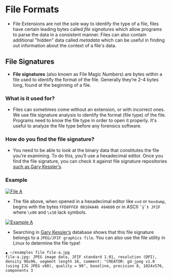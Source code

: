 # File Formats
- File Extensions are not the sole way to identify the type of a file, files have certain leading bytes called _file signatures_ which allow programs to parse the data in a consistent manner. Files can also contain additional "hidden" data called _metadata_ which can be useful in finding out information about the context of a file's data.


## File Signatures
- **File signatures** (also known as File Magic Numbers) are bytes within a file used to identify the format of the file. Generally they’re 2-4 bytes long, found at the beginning of a file.



### What is it used for?
- Files can sometimes come without an extension, or with incorrect ones. We use file signature analysis to identify the format (file type) of the file. Programs need to know the file type in order to open it properly. It's useful to analyze the file type before any forensics software.


### How do you find the file signature?
- You need to be able to look at the binary data that constitutes the file you’re examining. To do this, you’ll use a hexadecimal editor. Once you find the file signature, you can check it against file signature repositories [such as Gary Kessler’s](http://www.garykessler.net/library/file_sigs.html).


### Example

[![File A](https://ctf101.org/forensics/images/file-a.jpg)](https://ctf101.org/forensics/images/file-a.jpg)
 - The file above, when opened in a hexadecimal editor like `xxd` or `hexdump`, begins with the bytes `FFD8FFE0 00104A46 494600` or in ASCII `ˇÿˇ‡ JFIF` where `\x00` and `\x10` lack symbols.

[![Example A](https://ctf101.org/forensics/images/xxd.gif)](https://ctf101.org/forensics/images/xxd.gif)
- Searching in [Gary Kessler’s](http://www.garykessler.net/library/file_sigs.html) database shows that this file signature belongs to a `JPEG/JFIF graphics file`. You can also use the file utility in Linux to determine the file type!

```
▲ ~/examples file file-a.jpg
file-a.jpg: JPEG image data, JFIF standard 1.01, resolution (DPI), density 96x96, segment length 16, comment: "CREATOR: gd-jpeg v1.0 (using IJG JPEG v80), quality = 90", baseline, precision 8, 1024x576, components 3
```